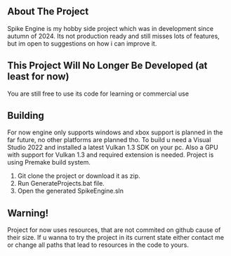 ## About The Project

Spike Engine is my hobby side project which was in development since autumn of 2024. 
Its not production ready and still misses lots of features, but im open to suggestions on how i can improve it.

## This Project Will No Longer Be Developed (at least for now)
You are still free to use its code for learning or commercial use

## Building

For now engine only supports windows and xbox support is planned in the far future, no other platforms are planned tho. 
To build u need a Visual Studio 2022 and installed a latest Vulkan 1.3 SDK on your pc.
Also a GPU with support for Vulkan 1.3 and required extension is needed.
Project is using Premake build system.

1) Git clone the project or download it as zip.
2) Run GenerateProjects.bat file.
3) Open the generated SpikeEngine.sln

## Warning!

Project for now uses resources, that are not commited on github cause of their size.
If u wanna to try the project in its current state either contact me or change all paths that lead to resources in the code to yours.